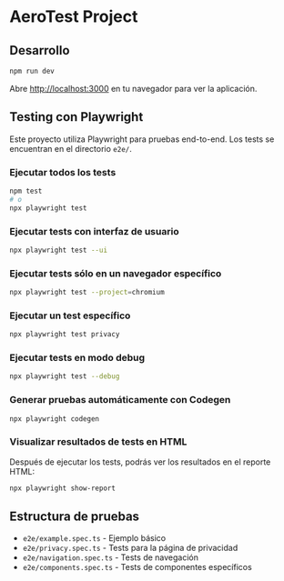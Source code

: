 # AeroTest Project

## Desarrollo

```bash
npm run dev
```

Abre [http://localhost:3000](http://localhost:3000) en tu navegador para ver la aplicación.

## Testing con Playwright

Este proyecto utiliza Playwright para pruebas end-to-end. Los tests se encuentran en el directorio `e2e/`.

### Ejecutar todos los tests

```bash
npm test
# o
npx playwright test
```

### Ejecutar tests con interfaz de usuario

```bash
npx playwright test --ui
```

### Ejecutar tests sólo en un navegador específico

```bash
npx playwright test --project=chromium
```

### Ejecutar un test específico

```bash
npx playwright test privacy
```

### Ejecutar tests en modo debug

```bash
npx playwright test --debug
```

### Generar pruebas automáticamente con Codegen

```bash
npx playwright codegen
```

### Visualizar resultados de tests en HTML

Después de ejecutar los tests, podrás ver los resultados en el reporte HTML:

```bash
npx playwright show-report
```

## Estructura de pruebas

- `e2e/example.spec.ts` - Ejemplo básico
- `e2e/privacy.spec.ts` - Tests para la página de privacidad
- `e2e/navigation.spec.ts` - Tests de navegación
- `e2e/components.spec.ts` - Tests de componentes específicos

